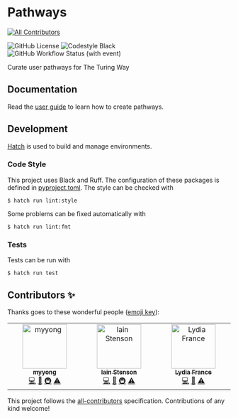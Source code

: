 # Pathways
<!-- ALL-CONTRIBUTORS-BADGE:START - Do not remove or modify this section -->
[![All Contributors](https://img.shields.io/badge/all_contributors-3-orange.svg?style=flat-square)](#contributors-)
<!-- ALL-CONTRIBUTORS-BADGE:END -->

![GitHub License](https://img.shields.io/github/license/the-turing-way/pathways)
![Codestyle Black](https://img.shields.io/badge/code%20style-black-000000.svg)
![GitHub Workflow Status (with event)](https://img.shields.io/github/actions/workflow/status/the-turing-way/pathways/ci.yaml)

Curate user pathways for The Turing Way

## Documentation

Read the [user guide](./documentation.md) to learn how to create pathways.

## Development

[Hatch](https://hatch.pypa.io) is used to build and manage environments.

### Code Style

This project uses Black and Ruff.
The configuration of these packages is defined in [pyproject.toml](./pyproject.toml).
The style can be checked with

```console
$ hatch run lint:style
```

Some problems can be fixed automatically with

```console
$ hatch run lint:fmt
```

### Tests

Tests can be run with

```console
$ hatch run test
```

## Contributors ✨

Thanks goes to these wonderful people ([emoji key](https://allcontributors.org/docs/en/emoji-key)):

<!-- ALL-CONTRIBUTORS-LIST:START - Do not remove or modify this section -->
<!-- prettier-ignore-start -->
<!-- markdownlint-disable -->
<table>
  <tbody>
    <tr>
      <td align="center" valign="top" width="14.28%"><a href="https://github.com/myyong"><img src="https://avatars.githubusercontent.com/u/5417696?v=4?s=100" width="100px;" alt="myyong"/><br /><sub><b>myyong</b></sub></a><br /><a href="https://github.com/the-turing-way/pathways/commits?author=myyong" title="Code">💻</a> <a href="#ideas-myyong" title="Ideas, Planning, & Feedback">🤔</a> <a href="#infra-myyong" title="Infrastructure (Hosting, Build-Tools, etc)">🚇</a> <a href="https://github.com/the-turing-way/pathways/commits?author=myyong" title="Tests">⚠️</a></td>
      <td align="center" valign="top" width="14.28%"><a href="https://github.com/Iain-S"><img src="https://avatars.githubusercontent.com/u/25081046?v=4?s=100" width="100px;" alt="Iain Stenson"/><br /><sub><b>Iain Stenson</b></sub></a><br /><a href="https://github.com/the-turing-way/pathways/commits?author=Iain-S" title="Code">💻</a> <a href="#ideas-Iain-S" title="Ideas, Planning, & Feedback">🤔</a> <a href="#infra-Iain-S" title="Infrastructure (Hosting, Build-Tools, etc)">🚇</a> <a href="https://github.com/the-turing-way/pathways/commits?author=Iain-S" title="Tests">⚠️</a></td>
      <td align="center" valign="top" width="14.28%"><a href="https://github.com/LydiaFrance"><img src="https://avatars.githubusercontent.com/u/85945427?v=4?s=100" width="100px;" alt="Lydia France"/><br /><sub><b>Lydia France</b></sub></a><br /><a href="https://github.com/the-turing-way/pathways/commits?author=LydiaFrance" title="Code">💻</a> <a href="https://github.com/the-turing-way/pathways/commits?author=LydiaFrance" title="Documentation">📖</a> <a href="https://github.com/the-turing-way/pathways/commits?author=LydiaFrance" title="Tests">⚠️</a></td>
    </tr>
  </tbody>
</table>

<!-- markdownlint-restore -->
<!-- prettier-ignore-end -->

<!-- ALL-CONTRIBUTORS-LIST:END -->

This project follows the [all-contributors](https://github.com/all-contributors/all-contributors) specification. Contributions of any kind welcome!